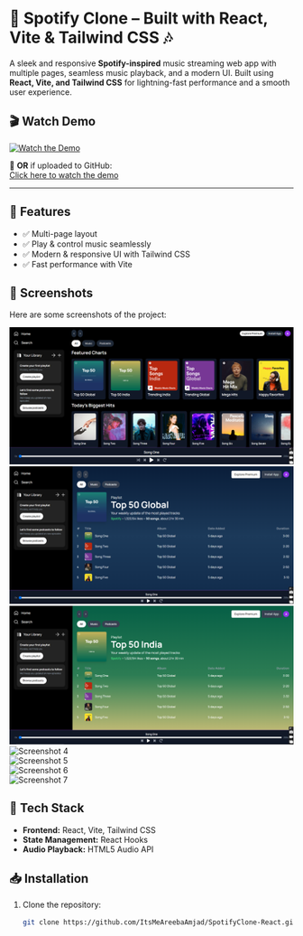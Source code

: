 # 🎵 Spotify Clone – Built with React, Vite & Tailwind CSS 🎶  

A sleek and responsive **Spotify-inspired** music streaming web app with multiple pages, seamless music playback, and a modern UI. Built using **React, Vite, and Tailwind CSS** for lightning-fast performance and a smooth user experience.  

## 🎬 Watch Demo  
[![Watch the Demo](https://img.youtube.com/vi/YOUR_VIDEO_ID/maxresdefault.jpg)](https://www.youtube.com/watch?v=YOUR_VIDEO_ID)  

🔹 **OR** if uploaded to GitHub:  
[Click here to watch the demo](demo-video-link)  

---

## 🚀 Features  
- ✅ Multi-page layout  
- ✅ Play & control music seamlessly  
- ✅ Modern & responsive UI with Tailwind CSS  
- ✅ Fast performance with Vite  

## 📸 Screenshots  
Here are some screenshots of the project:  

![Screenshot 1](https://github.com/ItsMeAreebaAmjad/SpotifyClone-React/blob/main/Image1.png)  
![Screenshot 2](https://github.com/ItsMeAreebaAmjad/SpotifyClone-React/blob/main/Image2.png)  
![Screenshot 3](https://github.com/ItsMeAreebaAmjad/SpotifyClone-React/blob/main/Image3.png)  
![Screenshot 4](image-link-4)  
![Screenshot 5](image-link-5)  
![Screenshot 6](image-link-6)  
![Screenshot 7](image-link-7)  

## 📂 Tech Stack  
- **Frontend:** React, Vite, Tailwind CSS  
- **State Management:** React Hooks  
- **Audio Playback:** HTML5 Audio API  

## 📥 Installation  
1. Clone the repository:  
   ```sh
   git clone https://github.com/ItsMeAreebaAmjad/SpotifyClone-React.git

